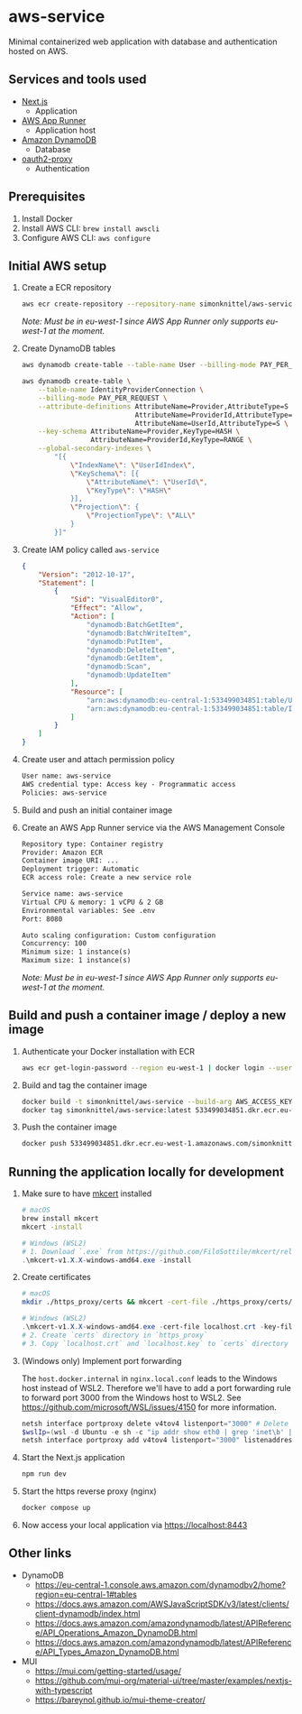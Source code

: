 # aws-service

Minimal containerized web application with database and authentication hosted on AWS.

## Services and tools used

* [Next.js](https://nextjs.org/)
  * Application
* [AWS App Runner](https://aws.amazon.com/de/apprunner/)
  * Application host
* [Amazon DynamoDB](https://aws.amazon.com/de/dynamodb/)
  * Database
* [oauth2-proxy](https://oauth2-proxy.github.io/oauth2-proxy/)
  * Authentication

## Prerequisites

1. Install Docker
2. Install AWS CLI: `brew install awscli`
3. Configure AWS CLI: `aws configure`

## Initial AWS setup

1. Create a ECR repository

    ```sh
    aws ecr create-repository --repository-name simonknittel/aws-service --image-scanning-configuration scanOnPush=true --region eu-west-1
    ```

    _Note: Must be in eu-west-1 since AWS App Runner only supports eu-west-1 at the moment._

2. Create DynamoDB tables

    ```sh
    aws dynamodb create-table --table-name User --billing-mode PAY_PER_REQUEST --attribute-definitions AttributeName=Id,AttributeType=S --key-schema AttributeName=Id,KeyType=HASH

    aws dynamodb create-table \
        --table-name IdentityProviderConnection \
        --billing-mode PAY_PER_REQUEST \
        --attribute-definitions AttributeName=Provider,AttributeType=S \
                                AttributeName=ProviderId,AttributeType=S \
                                AttributeName=UserId,AttributeType=S \
        --key-schema AttributeName=Provider,KeyType=HASH \
                     AttributeName=ProviderId,KeyType=RANGE \
        --global-secondary-indexes \
            "[{
                \"IndexName\": \"UserIdIndex\",
                \"KeySchema\": [{
                    \"AttributeName\": \"UserId\",
                    \"KeyType\": \"HASH\"
                }],
                \"Projection\": {
                    \"ProjectionType\": \"ALL\"
                }
            }]"
    ```

3. Create IAM policy called `aws-service`

    ```json
    {
        "Version": "2012-10-17",
        "Statement": [
            {
                "Sid": "VisualEditor0",
                "Effect": "Allow",
                "Action": [
                    "dynamodb:BatchGetItem",
                    "dynamodb:BatchWriteItem",
                    "dynamodb:PutItem",
                    "dynamodb:DeleteItem",
                    "dynamodb:GetItem",
                    "dynamodb:Scan",
                    "dynamodb:UpdateItem"
                ],
                "Resource": [
                    "arn:aws:dynamodb:eu-central-1:533499034851:table/User",
                    "arn:aws:dynamodb:eu-central-1:533499034851:table/IdentityProviderConnection"
                ]
            }
        ]
    }
    ```

4. Create user and attach permission policy

    ```txt
    User name: aws-service
    AWS credential type: Access key - Programmatic access
    Policies: aws-service
    ```

5. Build and push an initial container image

6. Create an AWS App Runner service via the AWS Management Console

    ```txt
    Repository type: Container registry
    Provider: Amazon ECR
    Container image URI: ...
    Deployment trigger: Automatic
    ECR access role: Create a new service role

    Service name: aws-service
    Virtual CPU & memory: 1 vCPU & 2 GB
    Environmental variables: See .env
    Port: 8080

    Auto scaling configuration: Custom configuration
    Concurrency: 100
    Minimum size: 1 instance(s)
    Maximum size: 1 instance(s)
    ```

    _Note: Must be in eu-west-1 since AWS App Runner only supports eu-west-1 at the moment._

## Build and push a container image / deploy a new image

1. Authenticate your Docker installation with ECR

    ```sh
    aws ecr get-login-password --region eu-west-1 | docker login --username AWS --password-stdin 533499034851.dkr.ecr.eu-west-1.amazonaws.com
    ```

2. Build and tag the container image

    ```sh
    docker build -t simonknittel/aws-service --build-arg AWS_ACCESS_KEY_ID= --build-arg AWS_SECRET_ACCESS_KEY= ./app
    docker tag simonknittel/aws-service:latest 533499034851.dkr.ecr.eu-west-1.amazonaws.com/simonknittel/aws-service:latest
    ```

3. Push the container image

    ```sh
    docker push 533499034851.dkr.ecr.eu-west-1.amazonaws.com/simonknittel/aws-service:latest
    ```

## Running the application locally for development

1. Make sure to have [mkcert](https://github.com/FiloSottile/mkcert) installed

    ```sh
    # macOS
    brew install mkcert
    mkcert -install
    ```

    ```powershell
    # Windows (WSL2)
    # 1. Download `.exe` from https://github.com/FiloSottile/mkcert/releases
    .\mkcert-v1.X.X-windows-amd64.exe -install
    ```

2. Create certificates

    ```sh
    # macOS
    mkdir ./https_proxy/certs && mkcert -cert-file ./https_proxy/certs/localhost.crt -key-file ./https_proxy/certs/localhost.key localhost
    ```

    ```powershell
    # Windows (WSL2)
    .\mkcert-v1.X.X-windows-amd64.exe -cert-file localhost.crt -key-file localhost.key localhost
    # 2. Create `certs` directory in `https_proxy`
    # 3. Copy `localhost.crt` and `localhost.key` to `certs` directory
    ```

3. (Windows only) Implement port forwarding



    The `host.docker.internal` in `nginx.local.conf` leads to the Windows host instead of WSL2. Therefore we'll have to add a port forwarding rule to forward port 3000 from the Windows host to WSL2. See <https://github.com/microsoft/WSL/issues/4150> for more information.

    ```powershell
    netsh interface portproxy delete v4tov4 listenport="3000" # Delete any existing port 3000 forwarding
    $wslIp=(wsl -d Ubuntu -e sh -c "ip addr show eth0 | grep 'inet\b' | awk '{print `$2}' | cut -d/ -f1") # Get the private IP of the WSL2 instance
    netsh interface portproxy add v4tov4 listenport="3000" listenaddress="127.0.0.1" connectaddress="$wslIp" connectport="3000" # Create new port forwarding rule
    ```

4. Start the Next.js application

    ```sh
    npm run dev
    ```

5. Start the https reverse proxy (nginx)

    ```sh
    docker compose up
    ```

6. Now access your local application via <https://localhost:8443>

## Other links

* DynamoDB
  * <https://eu-central-1.console.aws.amazon.com/dynamodbv2/home?region=eu-central-1#tables>
  * <https://docs.aws.amazon.com/AWSJavaScriptSDK/v3/latest/clients/client-dynamodb/index.html>
  * <https://docs.aws.amazon.com/amazondynamodb/latest/APIReference/API_Operations_Amazon_DynamoDB.html>
  * <https://docs.aws.amazon.com/amazondynamodb/latest/APIReference/API_Types_Amazon_DynamoDB.html>
* MUI
  * <https://mui.com/getting-started/usage/>
  * <https://github.com/mui-org/material-ui/tree/master/examples/nextjs-with-typescript>
  * <https://bareynol.github.io/mui-theme-creator/>
